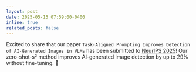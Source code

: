 ```yaml
---
layout: post
date: 2025-05-15 07:59:00-0400
inline: true
related_posts: false
---
```


Excited to share that our paper `Task-Aligned Prompting Improves Detection of AI-Generated Images in VLMs` has been submitted to [NeurIPS 2025](https://neurips.cc/)! Our zero-shot-s² method improves AI-generated image detection by up to 29% without fine-tuning. 🚀 
